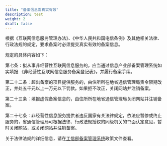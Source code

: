 ```yaml
---
title: "备案信息需真实有效"
description: test
weight: 2
draft: false
---
```




根据《互联网信息服务管理办法》、《中华人民共和国电信条例》及其他相关法律、行政法规的规定，要求备案时必须提交真实有效的备案信息。

规定的具体内容如下： 

第七条：拟从事非经营性互联网信息服务的，应当通过信息产业部备案管理系统如实填报 《非经营性互联网信息服务备案登记表》，并履行备案手续。 

第二十二条：超出备案的项目提供服务的，由住所所在地省通信管理局责令限期改正，并处五千元以上一万元以下罚款。如果拒不改正，关闭网站并注销备案。

第二十三条：填报虚假备案信息的，由住所所在地省通信管理局关闭网站并注销备案。

第二十七条：非经营性信息服务提供者违反国家有关法律规定，依法应暂停或终止服务的，省通信管理局可根据法律、行政法规授权的同级机关的书面认定意见，暂时关闭网站，或关闭网站并注销备案。

关于法律法规的详细信息，请在[工信部备案管理系统](https://beian.miit.gov.cn)政策文件查看。 